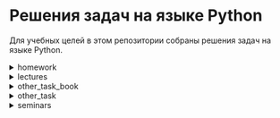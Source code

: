# Решения задач на языке Python
Для учебных целей в этом репозитории собраны решения задач на языке Python.
<details>
    <summary> homework </summary>

### **Задачи**
**homework001**
1. Сумма двух чисел
2. Напишите программу для. проверки истинности утверждения ¬(X ⋁ Y ⋁ Z) = ¬X ⋀ ¬Y ⋀ ¬Z для всех значений предикат.
3. Напишите программу, которая принимает на вход координаты точки (X и Y), причём X ≠ 0 и Y ≠ 0 и выдаёт номер четверти плоскости, в которой находится эта точка (или на какой оси она находится).
4. Напишите программу, которая по заданному номеру четверти, показывает диапазон возможных координат точек в этой четверти (x и y).
5. Напишите программу, которая принимает на вход координаты двух точек и находит расстояние между ними в 2D пространстве.

**homework002**
1. Напишите программу, которая принимает на вход вещественное число и показывает сумму его цифр.
2. Напишите программу, которая принимает на вход число N и выдает набор произведений чисел от 1 до N.
3. Задайте список (словарь не нужно выводить!) из n чисел последовательности (1+1/n)^n и выведите на экран их сумму.


</details>

<details>
    <summary> lectures </summary>

## Задачи
1. cycles
2. functions
3. hello
4. if_else
5. list
6. mathematical

</details>

</details>

<details>
    <summary> other_task_book </summary>

## Задачи
1. Напишите программу, в которой создается и отображается список содержащий степени двойки[2 в 0, 2 в 1 и.д.]. Размер списка задает пользователь.
2. Напишите программу, создающую список из чисел которые при делении на 5 дают в остатке 3. Отобразите список в прямом и обратном порядке.
3. Фибоначчи
4. Напишите программу, в которой описана функция, возвращающая результатом второе по величине число в списке, переданном функции в качестве аргумента
5. Напишите программу, в которой описана функция, возвращающая результатом сумму нечетных чисел. Кол-во чисел передается аргументом функции

</details>

<details>
    <summary> other_task</summary>

### Задачи
1. Напишите программу, которая проверяет, что для заданного четырехзначного числа выполняется следующее соотношение: сумма первой и последней цифр равна разности второй и третьей цифр.
2. Программа должна вывести n-ый член геометрической прогрессии.
3. Напишите программу, которая приветствует пользователя, выводя слово «Привет» (без кавычек), после которого должна стоять запятая и пробел, а затем введенное имя и восклицательный знак.
4. Напишите программу, которая принимает целое число x и определяет, принадлежит ли данное число указанным промежуткам.
5. Напишите программу, которая определяет, является ли год с данным номером високосным. Если год является високосным, то выведите «YES», иначе выведите «NO».
6. Даны две различные клетки шахматной доски. Напишите программу, которая определяет, может ли **ладья** попасть с первой клетки на вторую одним ходом. Программа получает на вход четыре числа от 1 до 8 каждое, задающие номер столбца и номер строки сначала для первой клетки, потом для второй клетки. Программа должна вывести «YES», если из первой клетки ходом ладьи можно попасть во вторую, или «NO» в противном случае.
7. Даны две различные клетки шахматной доски. Напишите программу,  которая определяет, может ли **король** попасть с первой клетки на вторую одним ходом. Программа получает на вход четыре числа от 1 до 8 каждое, задающие номер столбца и номер строки сначала для первой клетки, потом для второй клетки. Программа должна вывести «YES», если из первой клетки ходом короля можно попасть во вторую, или «NO» в противном случае.
8. На колесе рулетки карманы пронумерованы от 0 до 36. Напишите программу, которая считывает номер кармана и показывает, является ли этот карман зеленым, красным или черным. Программа должна вывести сообщение об ошибке, если пользователь вводит число, которое лежит вне диапазона от 0 до 36.
Ниже приведены цвета карманов: 
> * карман 0 зеленый;
> * для карманов с 1 по 10 карманы с нечетным номером имеют красный цвет, карманы с четным номером – черный;
> * для карманов с 11 по 18 карманы с нечетным номером имеют черный цвет, карманы с четным номером – красный;
> * для карманов с 19 по 28 карманы с нечетным номером имеют красный цвет, карманы с четным номером – черный;
> * для карманов с 29 по 36 карманы с нечетным номером имеют черный цвет, карманы с четным номером – красный.
9. На числовой прямой даны два отрезка: [a1; b1] [a2;b2]. Напишите программу, которая находит их пересечение. Пересечением двух отрезков может быть:
* отрезок;
* точка;
* пустое множество.
* Гарантируется, что a1<b1 и  a2<b2
10. Первая цифра после точки. Дано положительное действительное число. Выведите его первую цифру после десятичной точки.
11. Шахматная доска. Заданы две клетки шахматной доски. Напишите программу, которая определяет имеют ли указанные клетки один цвет или нет. Если они покрашены в один цвет, то выведите слово «YES», а если в разные цвета — то «NO».
12. **Ход слона** Даны две различные клетки шахматной доски. Напишите программу, которая определяет, может ли слон попасть с первой клетки на вторую одним ходом. Программа получает на вход четыре числа от 1 до 8 каждое, задающие номер столбца и номер строки сначала для первой клетки, потом для второй клетки. Программа должна вывести «YES», если из первой клетки ходом слона можно попасть во вторую или «NO» в противном случае.
13. **Ход коня** Даны две различные клетки шахматной доски. Напишите программу,  которая определяет, может ли конь попасть с первой клетки на вторую одним ходом. Программа получает на вход четыре числа от 1 до 8 каждое, задающие номер столбца и номер строки сначала для первой клетки, потом для второй клетки. Программа должна вывести «YES», если из первой клетки ходом коня можно попасть во вторую или «NO» в противном случае.
14. **Ход ферзя** Даны две различные клетки шахматной доски. Напишите программу,  которая определяет, может ли ферзь попасть с первой клетки на вторую одним ходом. Программа получает на вход четыре числа от 1 до 8 каждое, задающие номер столбца и номер строки сначала для первой клетки, потом для второй клетки. Программа должна вывести «YES», если из первой клетки ходом ферзя можно попасть во вторую или «NO» в противном случае.

</details>

<details>
    <summary> seminars </summary>

### Задачи

**exam001**
1. По двум заданным числам проверить является ли одно квадратом второго 
2. Найти максимальное из пяти чисел
3. Вывести на экран числа от -N до N
4. Показать первую цифру дробной части числа
5. Дано число. Проверить кратно ли оно 5 и 10 или 15 но не 30
6. Дано число обозначающее день недели. Вывести его название и указать является ли он выходным.
7. Проверить истинность утверждения ¬(X ⋁ Y ⋁ Z) = ¬X ⋀ ¬Y ⋀ ¬Z для всех значений предикат
8. Сообщить в какой четверти координатной плоскости или на какой оси находится точка с координатами Х и У
9. Указав номер четверти прямоугольной системы координат, показать допустимые значения координат для точек этой четверти
10. Найти расстояние между двумя точками пространства

**exam002**

11. Сформировать список из  N членов последовательности. 
12. Пользователь вводит время в секундах. Переведите время в часы, минуты, секунды и выведите в формате чч:мм:сс. Используйте форматирование строк.
13. Узнайте у пользователя число n. Найдите сумму чисел n + nn + nnn. Например, пользователь ввёл число 3.  
14. Пользователь вводит целое положительное число. Найдите самую большую цифру в числе. Для решения используйте цикл while и арифметические операции.
15. Запросите у пользователя значения выручки и издержек фирмы. Определите, с каким финансовым результатом работает фирма. Например, прибыль — выручка больше издержек, или убыток — издержки больше выручки. Выведите соответствующее сообщение. 
Если фирма отработала с прибылью, вычислите рентабельность выручки. Это отношение прибыли к выручке. Далее запросите численность сотрудников фирмы и определите прибыль фирмы в расчёте на одного сотрудника.
16. Спортсмен занимается ежедневными пробежками. В первый день его результат составил a километров. Каждый день спортсмен увеличивал результат на 10% относительно предыдущего. Требуется определить номер дня, на который результат спортсмена составит не менее b километров. Программа должна принимать значения параметров a и b и выводить одно натуральное число — номер дня.

</details>
